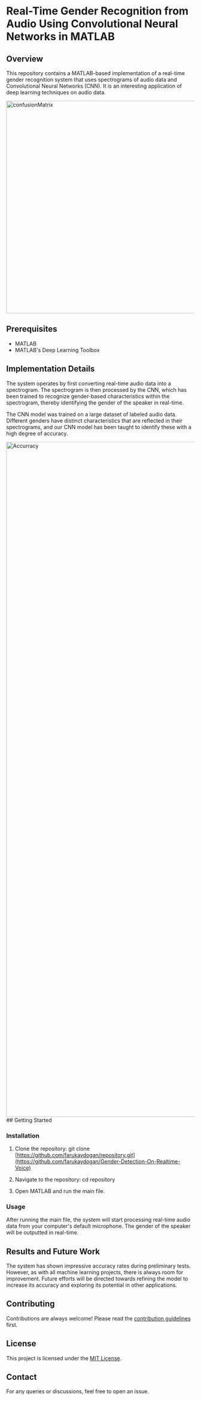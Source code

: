 # Real-Time Gender Recognition from Audio Using Convolutional Neural Networks in MATLAB

## Overview

This repository contains a MATLAB-based implementation of a real-time gender recognition system that uses spectrograms of audio data and Convolutional Neural Networks (CNN). It is an interesting application of deep learning techniques on audio data.

<img width="566" alt="confusionMatrix" src="https://github.com/farukaydogan/Gender-Detection-On-Realtime-Voice/assets/57232389/15cb6512-0421-4a06-b503-877d1351c4b5">


## Prerequisites

- MATLAB
- MATLAB's Deep Learning Toolbox

## Implementation Details

The system operates by first converting real-time audio data into a spectrogram. The spectrogram is then processed by the CNN, which has been trained to recognize gender-based characteristics within the spectrogram, thereby identifying the gender of the speaker in real-time.

The CNN model was trained on a large dataset of labeled audio data. Different genders have distinct characteristics that are reflected in their spectrograms, and our CNN model has been taught to identify these with a high degree of accuracy.

<img width="1797" alt="Accurracy" src="https://github.com/farukaydogan/Gender-Detection-On-Realtime-Voice/assets/57232389/978a7788-4dcf-4971-990d-180d10e051a0">
## Getting Started

### Installation

1. Clone the repository: git clone [https://github.com/farukaydogan/repository.git](https://github.com/farukaydogan/Gender-Detection-On-Realtime-Voice)
2. Navigate to the repository: cd repository

3. Open MATLAB and run the main file.

### Usage

After running the main file, the system will start processing real-time audio data from your computer's default microphone. The gender of the speaker will be outputted in real-time.

## Results and Future Work

The system has shown impressive accuracy rates during preliminary tests. However, as with all machine learning projects, there is always room for improvement. Future efforts will be directed towards refining the model to increase its accuracy and exploring its potential in other applications.

## Contributing

Contributions are always welcome! Please read the [contribution guidelines](CONTRIBUTING.md) first.

## License

This project is licensed under the [MIT License](LICENSE).

## Contact

For any queries or discussions, feel free to open an issue.

